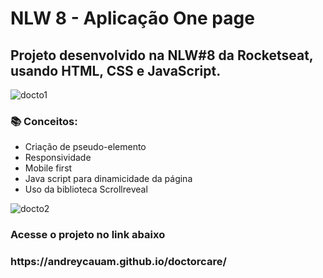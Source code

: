 # NLW 8 - Aplicação One page

## Projeto desenvolvido na NLW#8 da Rocketseat, usando HTML, CSS e JavaScript.

![docto1](https://user-images.githubusercontent.com/102907220/184650894-8e779072-f54e-425c-9a0e-b02e084f3f62.PNG)

### 📚 Conceitos:

- Criação de pseudo-elemento
- Responsividade
- Mobile first
- Java script para dinamicidade da página
- Uso da biblioteca Scrollreveal

![docto2](https://user-images.githubusercontent.com/102907220/184651048-059d2b47-4c40-43fc-9e8d-0e83497dfacc.PNG)

<h3> Acesse o projeto no link abaixo <h3>
https://andreycauam.github.io/doctorcare/
